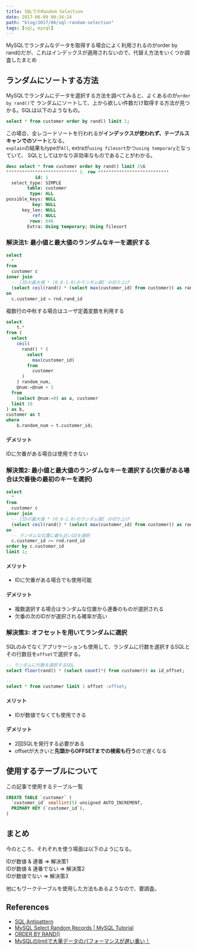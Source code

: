 ```yaml
---
title: SQLでのRandom Selection
date: 2017-06-09 00:34:24
path: "blog/2017/06/sql-randam-selection"
tags: [sql, mysql]
---
```

MySQLでランダムなデータを取得する場合によく利用されるのがorder by rand()だが、これはインデックスが適用されないので、代替え方法をいくつか調査したまとめ

## ランダムにソートする方法

MySQLでランダムにデータを選択する方法を調べてみると、よくあるのが`order by rand()`で
ランダムにソートして、上から欲しい件数だけ取得する方法が見つかる。SQLは以下のようなもの。

```sql
select * from customer order by rand() limit 1;
```

この場合、全レコードソートを行われるが**インデックスが使われず、テーブルスキャンでのソート**となる。  
`explain`の結果もtypeが`All`, extraが`using filesort`かつ`using temporary`となっていて、
SQLとしてはかなり非効率なものであることがわかる。

```sql
desc select * from customer order by rand() limit 1\G
*************************** 1. row ***************************
           id: 1
  select_type: SIMPLE
        table: customer
         type: ALL
possible_keys: NULL
          key: NULL
      key_len: NULL
          ref: NULL
         rows: 646
        Extra: Using temporary; Using filesort
```

### 解決法1: 最小値と最大値のランダムなキーを選択する

```sql
select
  *
from
  customer c
inner join
  -- [IDの最大値 * (0.0-1.0)のランダム値] の切り上げ
  (select ceil(rand() * (select max(customer_id) from customer)) as rand_id) rnd
on 
  c.customer_id = rnd.rand_id
```

複数行の中秋する場合はユーザ定義変数を利用する
```sql
select 
    t.*
from (
  select 
    ceil(
      rand() * (
        select 
          max(customer_id)
        from
          customer
      )
    ) random_num,
    @num:=@num + 1
  from
    (select @num:=0) as a, customer
  limit 10
) as b,
customer as t
where
    b.random_num = t.customer_id;
```

#### デメリット
 IDに欠番がある場合は使用できない

### 解決策2: 最小値と最大値のランダムなキーを選択する(欠番がある場合は欠番後の最初のキーを選択)

```sql
select
  *
from
  customer c
inner join
  -- [IDの最大値 * (0.0-1.0)のランダム値] の切り上げ
  (select ceil(rand() * (select max(customer_id) from customer)) as rand_id) rnd
on 
  -- ランダムな位置に最も近いIDを選択
  c.customer_id >= rnd.rand_id
order by c.customer_id
limit 1;
```

#### メリット
 - IDに欠番がある場合でも使用可能

#### デメリット
 - 複数選択する場合はランダムな位置から連番のものが選択される
 - 欠番の次のIDがが選択される確率が高い

### 解決策3: オフセットを用いてランダムに選択
SQLのみでなくアプリケーションも使用して、ランダムに行数を選択するSQLとその行数目を`offset`で選択する。

```sql
-- ランダムに行数を選択するSQL
select floor(rand() * (select count(*) from customer)) as id_offset;

-- 
select * from customer limit 1 offset :offset;
```

#### メリット
 - IDが数値でなくても使用できる

#### デメリット
 - 2回SQLを発行する必要がある
 - offsetが大きいと**先頭からOFFSETまでの検索も行う**ので遅くなる

## 使用するテーブルについて

この記事で使用するテーブル一覧

```sql
CREATE TABLE `customer` (
  `customer_id` smallint(5) unsigned AUTO_INCREMENT,
  PRIMARY KEY (`customer_id`),
)
```

## まとめ
今のところ、それぞれを使う場面は以下のようになる。

IDが数値 & 連番 => 解決策1  
IDが数値 & 連番でない => 解決策2  
IDが数値でない => 解決策3  

他にもワークテーブルを使用した方法もあるようなので、要調査。

## References
 - [SQL Antipattern](http://www.r-5.org/files/books/computers/languages/sql/style/Bill_Karwin-SQL_Antipatterns-EN.pdf)
 - [MySQL Select Random Records | MySQL Tutorial](http://www.mysqltutorial.org/select-random-records-database-table.aspx)
 - [ORDER BY RAND() ](http://jan.kneschke.de/projects/mysql/order-by-rand/)
 - [MySQLのlimitで大量データのパフォーマンスが遅い重い！](http://deaimobi.com/mbnk-307/)
